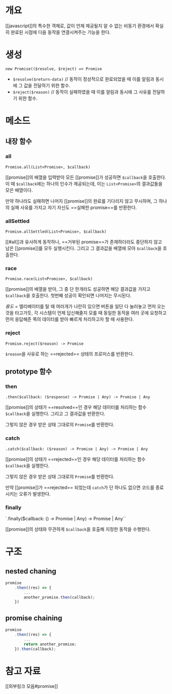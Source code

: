 # 개요
[[javascript]]의 특수한 객체로, 값이 언제 제공될지 알 수 없는 비동기 환경에서 확실히 완료된 시점에 다음 동작을 연결시켜주는 기능을 한다.

# 생성
`new Promise(($resolve, $reject) => Promise`

- `$resolve($return-data)` // 동작이 정상적으로 완료되었을 때 이를 알림과 동시에 그 값을 전달하기 위한 함수.
- `$reject($reason)` // 동작이 실패하였을 때 이를 알림과 동시에 그 사유를 전달하기 위한 함수.

# 메소드
## 내장 함수
### all
`Promise.all(List<Promise>, $callback)`

[[promise]]의 배열을 입력받아 모든 [[promise]]가 성공하면 `$callback`을 호출한다. 이 때 `$callback`에는 하나의 인수가 제공되는데, 이는 `List<Promise>`의 결과값들을 모은 배열이다.

만약 하나라도 실패하면 나머지 [[promise]]의 완료를 기다리지 않고 무시하며, 그 하나의 실패 사유를 가지고 자기 자신도 ==실패한 promise==를 반환한다.

### allSettled
`Promise.allSettled(List<Promise>, $callback)`

[[#all]]과 유사하게 동작하나, ==거부된 promise==가 존재하더라도 중단하지 않고 남은 [[promise]]를 모두 실행시킨다. 그리고 그 결과값을 배열에 모아 `$callback`을 호출한다.

### race
`Promise.race(List<Promise>, $callback)`

[[promise]]의 배열을 받아, 그 중 단 한개라도 성공하면 해당 결과값을 가지고 `$callback`을 호출한다. 첫번째 성공이 확인되면 나머지는 무시된다.

*용도* = 엘리베이터를 탈 때 여러개가 나란히 있으면 버튼을 일단 다 눌러놓고 먼저 오는 것을 타고가듯, 각 시스템이 언제 답신해줄지 모를 때 동일한 동작을 여러 곳에 요청하고 먼저 응답해준 쪽의 데이터를 받아 빠르게 처리하고자 할 때 사용한다.

### reject
`Promise.reject($reason) -> Promise`

`$reason`을 사유로 하는 ==rejected== 상태의 프로미스를 반환한다.

## prototype 함수
### then
`.then($callback: ($response) -> Promise | Any) -> Promise | Any`

[[promise]]의 상태가 ==resolved==인 경우 해당 데이터를 처리하는 함수 `$callback`을 실행한다. 그리고 그 결과값을 반환한다.

그렇지 않은 경우 받은 상태 그대로의 `Promise`를 반환한다.

### catch
`.catch($callback: ($reason) -> Promise | Any) -> Promise | Any`

[[promise]]의 상태가 ==rejected==인 경우 해당 데이터를 처리하는 함수 `$callback`을 실행한다.

그렇지 않은 경우 받은 상태 그대로의 `Promise`를 반환한다.

만약 [[promise]]가 ==rejected== 되었는데 `catch`가 단 하나도 없으면 코드를 종료시키는 오류가 발생한다.

### finally
`.finally($callback: () -> Promise | Any) -> Promise | Any``

[[promise]]의 상태와 무관하게 `$callback`을 호출해 지정한 동작을 수행한다.

# 구조
## nested chaning
```js
promise
	.then((res) => {
		...
		another_promise.then(callback);
	})
```

## promise chaining
```js
promise
	.then((res) => {
		...
		return another_promise;
	}).then(callback);
```

# 참고 자료 
[[외부링크 모음#promise]]